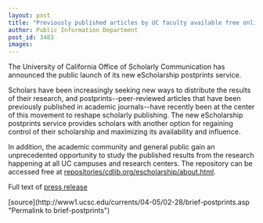 ```yaml
---
layout: post
title: "Previously published articles by UC faculty available free online"
author: Public Information Department
post_id: 3483
images:
---
```


<a name="content" id="content"></a>
<p>
  The University of California Office of Scholarly Communication has announced the public launch of its new eScholarship postprints service.
</p>
<p>
  Scholars have been increasingly seeking new ways to distribute the results of their research, and postprints--peer-reviewed articles that have been previously published in academic journals--have recently been at the center of this movement to reshape scholarly publishing. The new eScholarship postprints service provides scholars with another option for regaining control of their scholarship and maximizing its availability and influence.
</p>
<p>
  In addition, the academic community and general public gain an unprecedented opportunity to study the published results from the research happening at all UC campuses and research centers. The repository can be accessed free at <a href="http://repositories.cdlib.org/escholarship/about.html">repositories/cdlib.org/escholarship/about.html</a>.
</p>
<p>
  Full text of <a href="http://www.universityofcalifornia.edu/news/2005/feb23.html">press release</a>
</p>
[source](http://www1.ucsc.edu/currents/04-05/02-28/brief-postprints.asp "Permalink to brief-postprints")
